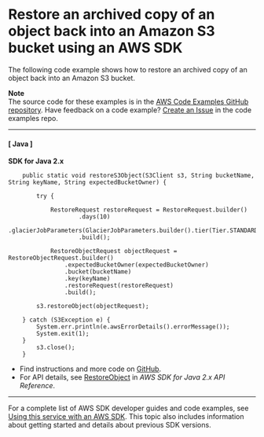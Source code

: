 # Restore an archived copy of an object back into an Amazon S3 bucket using an AWS SDK<a name="example_s3_RestoreObject_section"></a>

The following code example shows how to restore an archived copy of an object back into an Amazon S3 bucket\.

**Note**  
The source code for these examples is in the [AWS Code Examples GitHub repository](https://github.com/awsdocs/aws-doc-sdk-examples)\. Have feedback on a code example? [Create an Issue](https://github.com/awsdocs/aws-doc-sdk-examples/issues/new/choose) in the code examples repo\. 

------
#### [ Java ]

**SDK for Java 2\.x**  
  

```
    public static void restoreS3Object(S3Client s3, String bucketName, String keyName, String expectedBucketOwner) {

        try {

            RestoreRequest restoreRequest = RestoreRequest.builder()
                    .days(10)
                    .glacierJobParameters(GlacierJobParameters.builder().tier(Tier.STANDARD).build())
                    .build();

            RestoreObjectRequest objectRequest = RestoreObjectRequest.builder()
                .expectedBucketOwner(expectedBucketOwner)
                .bucket(bucketName)
                .key(keyName)
                .restoreRequest(restoreRequest)
                .build();

        s3.restoreObject(objectRequest);

    } catch (S3Exception e) {
        System.err.println(e.awsErrorDetails().errorMessage());
        System.exit(1);
    }
        s3.close();
    }
```
+  Find instructions and more code on [GitHub](https://github.com/awsdocs/aws-doc-sdk-examples/tree/main/javav2/example_code/s3#readme)\. 
+  For API details, see [RestoreObject](https://docs.aws.amazon.com/goto/SdkForJavaV2/s3-2006-03-01/RestoreObject) in *AWS SDK for Java 2\.x API Reference*\. 

------

For a complete list of AWS SDK developer guides and code examples, see [Using this service with an AWS SDK](UsingAWSSDK.md#sdk-general-information-section)\. This topic also includes information about getting started and details about previous SDK versions\.